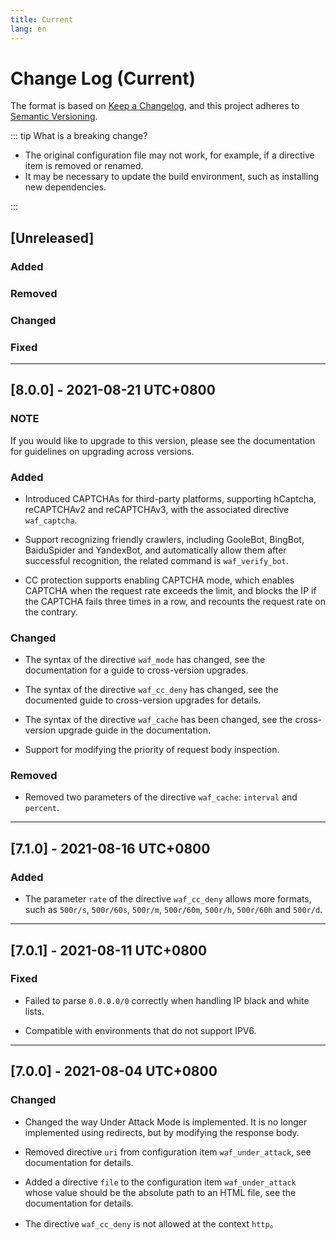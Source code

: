 ```yaml
---
title: Current
lang: en
---
```


# Change Log (Current)

The format is based on [Keep a Changelog](https://keepachangelog.com/en/1.0.0/),
and this project adheres to [Semantic Versioning](https://semver.org/spec/v2.0.0.html).

::: tip What is a breaking change?

* The original configuration file may not work, for example, if a directive item is removed or renamed.
* It may be necessary to update the build environment, such as installing new dependencies.

:::

## [Unreleased]

### Added
 

### Removed


### Changed


### Fixed


***

## [8.0.0] - 2021-08-21 UTC+0800

### **NOTE**

If you would like to upgrade to this version, please see the documentation for guidelines on upgrading across versions.

### Added

* Introduced CAPTCHAs for third-party platforms, supporting hCaptcha, reCAPTCHAv2 and reCAPTCHAv3, with the associated directive `waf_captcha`.

* Support recognizing friendly crawlers, including GooleBot, BingBot, BaiduSpider and YandexBot, and automatically allow them after successful recognition, the related command is `waf_verify_bot`.

* CC protection supports enabling CAPTCHA mode, which enables CAPTCHA when the request rate exceeds the limit, and blocks the IP if the CAPTCHA fails three times in a row, and recounts the request rate on the contrary.


### Changed

* The syntax of the directive `waf_mode` has changed, see the documentation for a guide to cross-version upgrades.

* The syntax of the directive `waf_cc_deny` has changed, see the documented guide to cross-version upgrades for details.

* The syntax of the directive `waf_cache` has been changed, see the cross-version upgrade guide in the documentation.

* Support for modifying the priority of request body inspection.


### Removed

* Removed two parameters of the directive `waf_cache`: `interval` and `percent`.


***

## [7.1.0] - 2021-08-16 UTC+0800

### Added

* The parameter `rate` of the directive `waf_cc_deny` allows more formats, such as `500r/s`, `500r/60s`, `500r/m`, `500r/60m`, `500r/h`, `500r/60h` and `500r/d`.

***

## [7.0.1] - 2021-08-11 UTC+0800

### Fixed

* Failed to parse `0.0.0.0/0` correctly when handling IP black and white lists.

* Compatible with environments that do not support IPV6.

***

## [7.0.0] - 2021-08-04 UTC+0800

### Changed

* Changed the way Under Attack Mode is implemented. It is no longer implemented using redirects, but by modifying the response body.

* Removed directive `uri` from configuration item `waf_under_attack`, see documentation for details.

* Added a directive `file` to the configuration item `waf_under_attack` whose value should be the absolute path to an HTML file, see the documentation for details.

* The directive `waf_cc_deny` is not allowed at the context `http`。